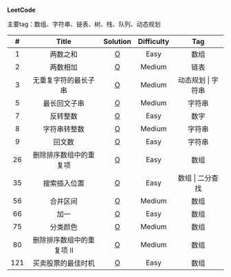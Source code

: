 **LeetCode**

主要tag：数组、字符串、链表、树、栈、队列、动态规划

|  #   |  Title  |        Solution        | Difficulty | Tag  |
| :--: | :-----: | :--------------------: | :--------: | :--: |
|  1   | 两数之和 | [O](Solution/1.Two-Sum.md) |    Easy    | 数组 |
|  2   | 两数相加 | [O](Solution/2.两数相加.md) |    Medium    | 链表 |
|  3   | 无重复字符的最长子串 | [O](Solution/3.无重复字符的最长子串.md) |    Medium    | 动态规划 \| 字符串 |
|  5   | 最长回文子串 | [O](Solution/5.最长回文子串.md) |    Medium    | 字符串 |
|  7   | 反转整数 | [O](Solution/7.反转整数.md) |    Easy    | 数字 |
|  8   | 字符串转整数 | [O](Solution/8.字符串转整数.md) |    Medium    | 字符串 |
|  9 | 回文数 | [O](Solution/9.Palindrome-Number.md) |    Easy    | 字符串 |
|  26   | 删除排序数组中的重复项 | [O](Solution/26.删除排序数组中的重复项.md) |    Easy    | 数组 |
| 35 | 搜索插入位置 | [O](Solution/35.Search-Insert-Position.md) | Easy | 数组 \| 二分查找 |
|  56 | 合并区间 | [O](Solution/56.合并区间.md) |    Medium    | 数组 |
|  66 | 加一 | [O](Solution/66.Plus-One.md) |    Easy    | 数组 |
|  75 | 分类颜色 | [O](Solution/75.分类颜色.md) |    Medium    | 数组 |
|  80 | 删除排序数组中的重复项 II | [O](Solution/80.删除排序数组中的重复项-II.md) |    Medium    | 数组 |
| 121 | 买卖股票的最佳时机 | [O](Solution/121.Best-Time-to-Buy-and-Sell-Stock.md) |    Easy    | 数组 |

